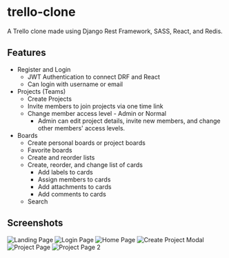 # trello-clone
A Trello clone made using Django Rest Framework, SASS, React, and Redis.

## Features
- Register and Login
    - JWT Authentication to connect DRF and React
    - Can login with username or email
- Projects (Teams)
    - Create Projects
    - Invite members to join projects via one time link
    - Change member access level - Admin or Normal
        - Admin can edit project details, invite new members, and change other members' access levels.
- Boards
    - Create personal boards or project boards
    - Favorite boards
    - Create and reorder lists
    - Create, reorder, and change list of cards
        - Add labels to cards
        - Assign members to cards
        - Add attachments to cards
        - Add comments to cards
    - Search

## Screenshots
![Landing Page](https://imgur.com/CTgpNlD.jpg)
![Login Page](https://imgur.com/as4jhYS.jpg)
![Home Page](https://imgur.com/FV0UirA.jpg)
![Create Project Modal](https://imgur.com/CXeD3C2.jpg)
![Project Page](https://imgur.com/GYtXKFW.jpg)
![Project Page 2](https://i.imgur.com/rTtkIxj.jpg)